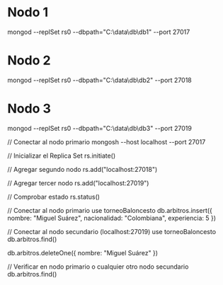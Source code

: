 # Nodo 1
mongod --replSet rs0 --dbpath="C:\data\db\db1" --port 27017

# Nodo 2
mongod --replSet rs0 --dbpath="C:\data\db\db2" --port 27018

# Nodo 3
mongod --replSet rs0 --dbpath="C:\data\db\db3" --port 27019

// Conectar al nodo primario
mongosh --host localhost --port 27017

// Inicializar el Replica Set
rs.initiate()

// Agregar segundo nodo
rs.add("localhost:27018")

// Agregar tercer nodo
rs.add("localhost:27019")

// Comprobar estado
rs.status()

// Conectar al nodo primario
use torneoBaloncesto
db.arbitros.insert({
    nombre: "Miguel Suárez",
    nacionalidad: "Colombiana",
    experiencia: 5
})

// Conectar al nodo secundario (localhost:27019)
use torneoBaloncesto
db.arbitros.find()

db.arbitros.deleteOne({ nombre: "Miguel Suárez" })

// Verificar en nodo primario o cualquier otro nodo secundario
db.arbitros.find()
